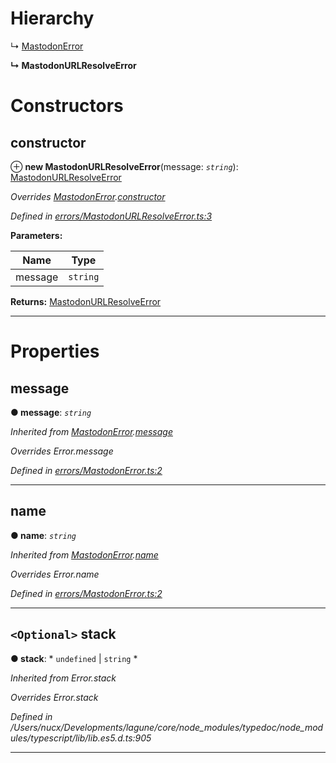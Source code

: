 

# Hierarchy

↳  [MastodonError](_errors_mastodonerror_.mastodonerror.md)

**↳ MastodonURLResolveError**

# Constructors

<a id="constructor"></a>

##  constructor

⊕ **new MastodonURLResolveError**(message: *`string`*): [MastodonURLResolveError](_errors_mastodonurlresolveerror_.mastodonurlresolveerror.md)

*Overrides [MastodonError](_errors_mastodonerror_.mastodonerror.md).[constructor](_errors_mastodonerror_.mastodonerror.md#constructor)*

*Defined in [errors/MastodonURLResolveError.ts:3](https://github.com/lagunehq/core/blob/b472bda/src/errors/MastodonURLResolveError.ts#L3)*

**Parameters:**

| Name | Type |
| ------ | ------ |
| message | `string` |

**Returns:** [MastodonURLResolveError](_errors_mastodonurlresolveerror_.mastodonurlresolveerror.md)

___

# Properties

<a id="message"></a>

##  message

**● message**: *`string`*

*Inherited from [MastodonError](_errors_mastodonerror_.mastodonerror.md).[message](_errors_mastodonerror_.mastodonerror.md#message)*

*Overrides Error.message*

*Defined in [errors/MastodonError.ts:2](https://github.com/lagunehq/core/blob/b472bda/src/errors/MastodonError.ts#L2)*

___
<a id="name"></a>

##  name

**● name**: *`string`*

*Inherited from [MastodonError](_errors_mastodonerror_.mastodonerror.md).[name](_errors_mastodonerror_.mastodonerror.md#name)*

*Overrides Error.name*

*Defined in [errors/MastodonError.ts:2](https://github.com/lagunehq/core/blob/b472bda/src/errors/MastodonError.ts#L2)*

___
<a id="stack"></a>

## `<Optional>` stack

**● stack**: * `undefined` &#124; `string`
*

*Inherited from Error.stack*

*Overrides Error.stack*

*Defined in /Users/nucx/Developments/lagune/core/node_modules/typedoc/node_modules/typescript/lib/lib.es5.d.ts:905*

___

